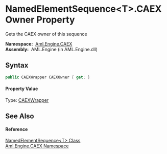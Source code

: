 NamedElementSequence&lt;T>.CAEXOwner Property
=============================================
Gets the CAEX owner of this sequence

  **Namespace:**  [Aml.Engine.CAEX][1]  
  **Assembly:**  AML.Engine (in AML.Engine.dll)

Syntax
------

```csharp
public CAEXWrapper CAEXOwner { get; }
```

#### Property Value
Type: [CAEXWrapper][2]

See Also
--------

#### Reference
[NamedElementSequence&lt;T> Class][3]  
[Aml.Engine.CAEX Namespace][1]  

[1]: ../README.md
[2]: ../CAEXWrapper/README.md
[3]: README.md
[4]: https://www.automationml.org
[5]: ../../icons/logoShade.png